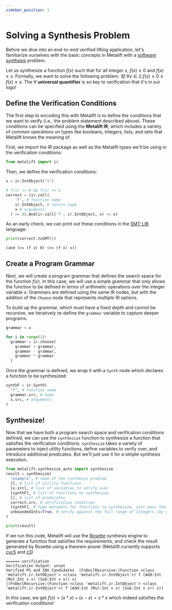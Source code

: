 ```yaml
---
sidebar_position: 1
---
```


# Solving a Synthesis Problem
Before we dive into an end-to-end verified lifting application, let's familiarize ourselves with the basic concepts in Metalift with a [software synthesis](https://en.wikipedia.org/wiki/Program_synthesis) problem.

Let us synthesize a function $f(x)$ such that for all integer $x$, $f(x) \geq 0$ and $f(x) \geq x$. Formally, we want to solve the following problem: $\exists{f}. \forall x \in \mathbb{Z}. f(x) \geq 0 \wedge f(x) \geq x$. The $\forall$ **universal quantifier** is so key to verification that it's in our logo!

## Define the Verification Conditions
The first step to encoding this with Metalift is to define the conditions that we want to verify (i.e., the problem statement described above). These conditions can be specified using the __Metalift IR__, which includes a variety of common operations on types like booleans, integers, lists, and sets that Metalift knows the meaning of.

First, we import the IR package as well as the Metalift types we'll be using in the verification conditions:

<!--phmdoctest-share-names-->
```python
from metalift import ir
```

Then, we define the verification conditions:

<!--phmdoctest-share-names-->
```python
x = ir.IntObject("x")

# f(x) >= 0 && f(x) >= x
correct = (ir.call(
    'f', # function name
    ir.IntObject, # return type
    x # arguments
  ) >= 0).And(ir.call('f', ir.IntObject, x) >= x)

```

As an early check, we can print out these conditions in the [SMT-LIB](https://smtlib.cs.uiowa.edu/) language:
<!--phmdoctest-share-names-->
```python
print(correct.toSMT())
```

```
(and (>= (f x) 0) (>= (f x) x))
```

## Create a Program Grammar
Next, we will create a program grammar that defines the search space for the function $f(x)$. In this case, we will use a simple grammar that only allows the function to be defined in terms of arithmetic operations over the integer variable $x$. Grammars are defined using the same IR nodes, but with the addition of the `Choose` node that represents multiple IR options.

To build up the grammar, which must have a fixed depth and cannot be recursive, we iteratively re-define the `grammar` variable to capture deeper programs.

<!--phmdoctest-share-names-->
```python
grammar = x

for i in range(2):
  grammar = ir.choose(
    grammar + grammar,
    grammar - grammar,
    grammar * grammar
  )
```

Once the grammar is defined, we wrap it with a `Synth` node which declares a function to be synthesized:

<!--phmdoctest-share-names-->
```python
synthF = ir.Synth(
  "f", # function name
  grammar.src, # body
  x.src, # arguments
)
```

## Synthesize!
Now that we have both a program search space and verification conditions defined, we can use the `synthesize` function to synthesize a function that satisfies the verification conditions. `synthesize` takes a variety of parameters to inject utility functions, define variables to verify over, and introduce additional predicates. But we'll just use it for a simple synthesis execution.

```python
from metalift.synthesize_auto import synthesize
result = synthesize(
  "example", # name of the synthesis problem
  [], # list of utility functions
  [x.src], # list of variables to verify over
  [synthF], # list of functions to synthesize
  [], # list of predicates
  correct.src, # verification condition
  [synthF], # type metadata for functions to synthesize, just pass the Synth node otherwise
  unboundedInts=True, # verify against the full range of integers (by default integers are restricted to a fixed number of bits)
)

print(result)
```

If we run this code, Metalift will use the [Rosette](https://emina.github.io/rosette/) synthesis engine to generate a function that satisfies the requirements, and check the result generated by Rosette using a theorem prover (Metalift currently supports [cvc5](https://cvc5.github.io/) and [z3](https://github.com/Z3Prover/z3))

```
====== verification
Verification Output: unsat
Verified PS and INV Candidates  (FnDeclRecursive:(Function <class 'metalift.ir.IntObject'> <class 'metalift.ir.IntObject'>) f (Add:Int (Mul:Int x x) (Sub:Int x x)) x)
[(FnDeclRecursive:(Function <class 'metalift.ir.IntObject'> <class 'metalift.ir.IntObject'>) f (Add:Int (Mul:Int x x) (Sub:Int x x)) x)]
```

In this case, we get $f(x) = (x * x) + (x - x) = x * x$ which indeed satisfies the verification conditions!
